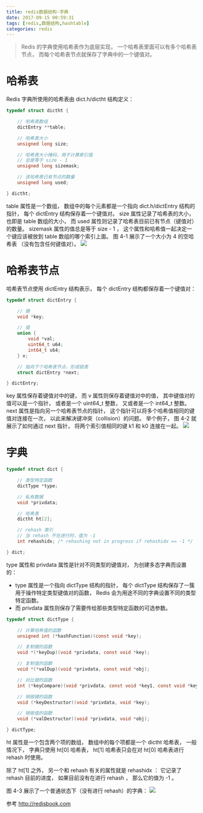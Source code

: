 ```yaml
---
title: redis数据结构-字典
date: 2017-09-15 00:59:31
tags: [redis,数据结构,hashtable]
categories: redis
---
```

> Redis 的字典使用哈希表作为底层实现， 一个哈希表里面可以有多个哈希表节点， 而每个哈希表节点就保存了字典中的一个键值对。

# 哈希表
Redis 字典所使用的哈希表由 dict.h/dictht 结构定义：
````c
typedef struct dictht {

    // 哈希表数组
    dictEntry **table;

    // 哈希表大小
    unsigned long size;

    // 哈希表大小掩码，用于计算索引值
    // 总是等于 size - 1
    unsigned long sizemask;

    // 该哈希表已有节点的数量
    unsigned long used;

} dictht;
````
table 属性是一个数组， 数组中的每个元素都是一个指向 dict.h/dictEntry 结构的指针， 每个 dictEntry 结构保存着一个键值对。
size 属性记录了哈希表的大小， 也即是 table 数组的大小， 而 used 属性则记录了哈希表目前已有节点（键值对）的数量。
sizemask 属性的值总是等于 size - 1 ， 这个属性和哈希值一起决定一个键应该被放到 table 数组的哪个索引上面。
图 4-1 展示了一个大小为 4 的空哈希表 （没有包含任何键值对）。
[![](/images/redis-dict-1.png)](/images/redis-dict-1.png)
<!-- more -->
# 哈希表节点
哈希表节点使用 dictEntry 结构表示， 每个 dictEntry 结构都保存着一个键值对：
````c
typedef struct dictEntry {

    // 键
    void *key;

    // 值
    union {
        void *val;
        uint64_t u64;
        int64_t s64;
    } v;

    // 指向下个哈希表节点，形成链表
    struct dictEntry *next;

} dictEntry;
````
key 属性保存着键值对中的键， 而 v 属性则保存着键值对中的值， 其中键值对的值可以是一个指针， 或者是一个 uint64\_t 整数， 又或者是一个 int64\_t 整数。
next 属性是指向另一个哈希表节点的指针， 这个指针可以将多个哈希值相同的键值对连接在一次， 以此来解决键冲突（collision）的问题。
举个例子， 图 4-2 就展示了如何通过 next 指针， 将两个索引值相同的键 k1 和 k0 连接在一起。
[![](/images/redis-dict-2.png)](/images/redis-dict-2.png)

# 字典
````c
typedef struct dict {

    // 类型特定函数
    dictType *type;

    // 私有数据
    void *privdata;

    // 哈希表
    dictht ht[2];

    // rehash 索引
    // 当 rehash 不在进行时，值为 -1
    int rehashidx; /* rehashing not in progress if rehashidx == -1 */

} dict;
````
type 属性和 privdata 属性是针对不同类型的键值对， 为创建多态字典而设置的：
* type 属性是一个指向 dictType 结构的指针， 每个 dictType 结构保存了一簇用于操作特定类型键值对的函数， Redis 会为用途不同的字典设置不同的类型特定函数。
* 而 privdata 属性则保存了需要传给那些类型特定函数的可选参数。

````c
typedef struct dictType {

    // 计算哈希值的函数
    unsigned int (*hashFunction)(const void *key);

    // 复制键的函数
    void *(*keyDup)(void *privdata, const void *key);

    // 复制值的函数
    void *(*valDup)(void *privdata, const void *obj);

    // 对比键的函数
    int (*keyCompare)(void *privdata, const void *key1, const void *key2);

    // 销毁键的函数
    void (*keyDestructor)(void *privdata, void *key);

    // 销毁值的函数
    void (*valDestructor)(void *privdata, void *obj);

} dictType;
````
ht 属性是一个包含两个项的数组， 数组中的每个项都是一个 dictht 哈希表， 一般情况下， 字典只使用 ht[0] 哈希表， ht[1] 哈希表只会在对 ht[0] 哈希表进行 rehash 时使用。

除了 ht[1] 之外， 另一个和 rehash 有关的属性就是 rehashidx ： 它记录了 rehash 目前的进度， 如果目前没有在进行 rehash ， 那么它的值为 -1 。

图 4-3 展示了一个普通状态下（没有进行 rehash）的字典：
[![](/images/redis-dict-3.png)](/images/redis-dict-3.png)

参考 http://redisbook.com